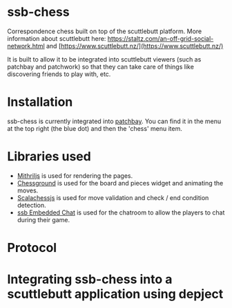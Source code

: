 # ssb-chess
Correspondence chess built on top of the scuttlebutt platform. More information about scuttlebutt here: https://staltz.com/an-off-grid-social-network.html and [https://www.scuttlebutt.nz/](https://www.scuttlebutt.nz/)

It is built to allow it to be integrated into scuttlebutt viewers (such as patchbay and patchwork) so that they can take care of things like discovering friends to play with, etc.

# Installation
ssb-chess is currently integrated into [patchbay](https://www.github.com/ssbc/patchbay). You can find it in the menu at the top right (the blue dot) and then the 'chess' menu item.

# Libraries used
* [Mithriljs](https://mithril.js.org/) is used for rendering the pages.
* [Chessground](https://github.com/ornicar/chessground) is used for the board and pieces widget and animating the moves.
* [Scalachessjs](https://github.com/veloce/scalachessjs) is used for move validation and check / end condition detection.
* [ssb Embedded Chat](https://github.com/happy0/ssb-embedded-chat) is used for the chatroom to allow the players to chat during their game.

# Protocol
<TODO>

# Integrating ssb-chess into a scuttlebutt application using depject
<TODO>
